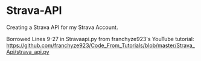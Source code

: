 # Strava-API

Creating a Strava API for my Strava Account.


Borrowed Lines 9-27 in Stravaapi.py from franchyze923's YouTube tutorial:
https://github.com/franchyze923/Code_From_Tutorials/blob/master/Strava_Api/strava_api.py
